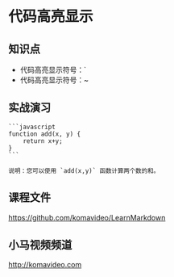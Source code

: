 代码高亮显示
===========

## 知识点

* 代码高亮显示符号：`
* 代码高亮显示符号：~

## 实战演习

~~~
```javascript
function add(x, y) {
    return x+y;
}
```

说明：您可以使用 `add(x,y)` 函数计算两个数的和。
~~~

## 课程文件

https://github.com/komavideo/LearnMarkdown

## 小马视频频道

http://komavideo.com
